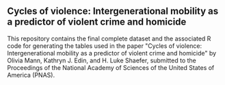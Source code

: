 <h2>Cycles of violence: Intergenerational mobility as a predictor of violent crime and homicide</h2>

This repository contains the final complete dataset and the associated R code for generating the tables used in the paper "Cycles of violence: Intergenerational mobility as a predictor of violent crime and homicide" by Olivia Mann, Kathryn J. Edin, and H. Luke Shaefer,
submitted to the Proceedings of the National Academy of Sciences of the United States of America (PNAS).
